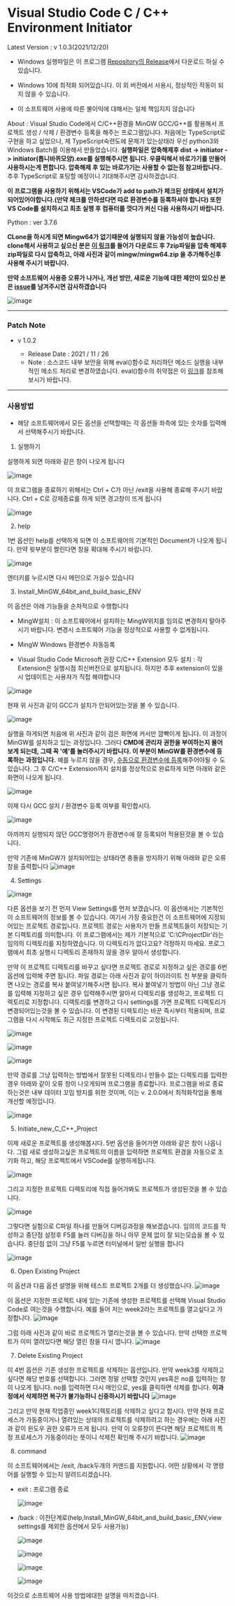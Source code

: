# Visual Studio Code C / C++ Environment Initiator

Latest Version : v 1.0.3(2021/12/20)

- Windows 실행파일은 이 프로그램 [Repository의 Release](https://github.com/J-hoplin1/VSCode_C_CPP_Env_Initiator/releases)에서 다운로드 하실 수 있습니다.

- Windows 10에 최적화 되어있습니다. 이 외 버전에서 사용시, 정상적인 작동이 되지 않을 수 있습니다.

- 이 소프트웨어 사용에 따른 불이익에 대해서는 일체 책임지지 않습니다

About : Visual Studio Code에서 C/C++환경을 MinGW GCC/G++를 활용해서 프로젝트 생성 / 삭제 / 환경변수 등록을 해주는 프로그램입니다. 처음에는 TypeScript로 구현을 하고 싶었으나, 제 TypeScript숙련도에 문제가 있는상태라 우선 python3와 Windows Batch를 이용해서 만들었습니다. **실행파일은 압축해제후 dist -> initiator -> initiator(톱니바퀴모양).exe를 실행해주시면 됩니다. 우클릭해서 바로가기를 만들어 사용하시는게 편합니다. 압축해제 후 있는 바로가기는 사용할 수 없는점 참고바랍니다.**. 추후 TypeScript로 포팅할 예정이니 기대해주시면 감사하겠습니다.

**이 프로그램을 사용하기 위해서는 VSCode가 add to path가 체크된 상태에서 설치가 되어있어야합니다.(만약 체크를 안하셨다면 따로 환경변수를 등록하셔야 합니다) 또한 VS Code를 설치하시고 최초 실행 후 컴퓨터를 껏다가 켜신 다음 사용하시기 바랍니다.**

Python : ver 3.7.6

**CLone을 하시게 되면 Mingw64가 없기때문에 실행되지 않을 가능성이 높습니다. clone해서 사용하고 싶으신 분은 [이 링크](https://sourceforge.net/projects/mingw-w64/files/Toolchains%20targetting%20Win64/Personal%20Builds/mingw-builds/8.1.0/threads-posix/seh/x86_64-8.1.0-release-posix-seh-rt_v6-rev0.7z/download)를 들어가 다운로드 후 7zip파일을 압축 해제후 zip파일로 다시 압축하고, 아래 사진과 같이 mingw/mingw64.zip 을 추가해주신후 사용해 주시기 바랍니다.** 

**만약 소프트웨어 사용중 오류가 나거나, 개선 방안, 새로운 기능에 대한 제안이 있으신 분은 [issue](https://github.com/J-hoplin1/VSCode_C_CPP_Env_Initiator/issues)를 남겨주시면 감사하겠습니다**

![image](https://user-images.githubusercontent.com/45956041/140670957-686fe01c-273f-4930-b9c8-090d1888d2b5.png)

---
### Patch Note

- v 1.0.2

  - Release Date : 2021 / 11 / 26
  - Note : 소스코드 내부 보안을 위해 eval()함수로 처리하던 메소드 실행을 내부적인 메소드 처리로 변경하였습니다. eval()함수의 취약점은 이 [링크](https://developer.mozilla.org/ko/docs/Web/JavaScript/Reference/Global_Objects/eval#eval%EC%9D%84_%EC%A0%88%EB%8C%80_%EC%82%AC%EC%9A%A9%ED%95%98%EC%A7%80_%EB%A7%90_%EA%B2%83!)를 참조해 보시기 바랍니다.
---

### 사용방법

* 해당 소프트웨어에서 모든 옵션을 선택할때는 각 옵션들 좌측에 있는 숫자를 입력해서 선택해주시기 바랍니다. 



1. 실행하기

실행하게 되면 아래와 같은 창이 나오게 됩니다

![image](https://user-images.githubusercontent.com/45956041/140671252-4ec54a91-0384-4270-b6a0-e844518b4a4a.png)

이 프로그램을 종료하기 위해서는 Ctrl + C가 아닌 /exit을 사용해 종료해 주시기 바랍니다. Ctrl + C로 강제종료를 하게 되면 경고창이 뜨게 됩니다

![image](https://user-images.githubusercontent.com/45956041/140671399-6015d74c-6750-4c0e-81b4-ce97b4ab829c.png)

2. help

1번 옵션인 help를 선택하게 되면 이 소프트웨어의 기본적인 Document가 나오게 됩니다. 만약 윗부분이 짤린다면 창을 확대해 주시기 바랍니다.

![image](https://user-images.githubusercontent.com/45956041/140671515-a22d2407-d861-4725-b6d5-1aaf5c1e2069.png)

엔터키를 누르시면 다시 메인으로 가실수 있습니다

3. Install_MinGW_64bit_and_build_basic_ENV

이 옵션은 아래 기능들을 순차적으로 수행합니다

  - MingW설치 : 이 소프트웨어에서 설치하는 MingW위치를 임의로 변경하지 말아주시기 바랍니다. 변경시 소프트웨어 기능을 정상적으로 사용할 수 없게됩니다.

  - MingW Windows 환경변수 자동등록 
  
  - Visual Studio Code Microsoft 권장 C/C++ Extension 모두 설치 : 각 Extension은 실행시점 최신버전으로 설치됩니다. 하지만 추후 extension이 있을시 업데이트는 사용자가 직접 해야합니다

![image](https://user-images.githubusercontent.com/45956041/140671866-3c87d282-3c73-48d1-b365-6403a4ae8735.png)

현재 위 사진과 같이 GCC가 설치가 안되어있는것을 볼 수 있습니다.

![image](https://user-images.githubusercontent.com/45956041/140671895-a9a42680-19c6-478a-9170-bd2374e113f6.png)

실행을 하게되면 처음에 위 사진과 같이 검은 화면에 커서만 깜빡이게 됩니다. 이 과정이 MinGW를 설치하고 있는 과정입니다. 그러다 **CMD에 관리자 권한을 부여하는지 물어보게 되는데, 그때 꼭 '예'를 눌러주시기 바랍니다. 이 부분이 MinGW를 환경변수에 등록하는 과정입니다.** 예를 누르지 않을 경우, [수동으로 환경변수에 등록](https://velog.io/@andrewyoon10/VSCode%EC%97%90%EC%84%9C-CC-%EC%BB%B4%ED%8C%8C%EC%9D%BC-%EB%B0%8F-%EB%94%94%EB%B2%84%EA%B9%85-%ED%99%98%EA%B2%BD-%EB%A7%8C%EB%93%A4%EA%B8%B0)해주어야될 수 도 있습니다. 그 후 C/C++ Extension까지 설치를 정상적으로 완료하게 되면 아래와 같은 화면이 나오게 됩니다. 

![image](https://user-images.githubusercontent.com/45956041/140672155-c34aa602-fe58-4b46-9634-2b2f36f58b7a.png)

이제 다시 GCC 설치 / 환경변수 등록 여부를 확인합시다.

![image](https://user-images.githubusercontent.com/45956041/140672221-7c838c5c-c165-412f-9363-44d18fbb2dbf.png)

아까까지 실행되지 않던 GCC명령어가 환경변수에 잘 등록되어 적용된것을 볼 수 있습니다.

만약 기존에 MinGW가 설치되어있는 상태라면 충돌을 방지하기 위해 아래와 같은 오류창을 출력합니다
![image](https://user-images.githubusercontent.com/45956041/140674239-93804c46-463d-4c22-a974-c0c1e66ec986.png)


4. Settings

![image](https://user-images.githubusercontent.com/45956041/140672498-732eaa66-e056-4b6b-8df3-1d27a61739af.png)

다른 옵션을 보기 전 먼저 View Settings를 먼저 보겠습니다. 이 옵션에서는 기본적인 이 소프트웨어의 정보를 볼 수 있습니다. 여기서 가장 중요한건 이 소프트웨어에 지정되어있는 프로젝트 경로입니다. 프로젝트 경로는 사용자가 만들 프로젝트들이 저장되는 기본 디렉토리를 의미합니다. 이 프로그램에서는 제가 기본적으로 'C:\CProjectDir'라는 임의의 디렉토리를 지정하였습니다. 이 디렉토리가 없다고요? 걱정하지 마세요. 프로그램에서 최초 실행시 디렉토리 존재하지 않을 경우 알아서 생성합니다.

만약 이 프로젝트 디렉토리를 바꾸고 싶다면 프로젝트 경로로 지정하고 싶은 경로를 6번 옵션에 입력해 주면 됩니다. 파일 경로는 아래 사진과 같이 하이라이트 친 부분을 클릭하면 나오는 경로를 복사 붙여넣기해주시면 됩니다. 복사 붙여넣기 방법이 아닌 그냥 경로를 입력해 지정하고 싶은 경우 입력해주시면 알아서 디렉토리를 생성하고, 프로젝트 디렉토리로 지정합니다. 디렉토리를 변경하고 다시 settings를 가면 프로젝트 디렉토리가 변경되어있는것을 볼 수 있습니다. 이 변경된 디렉토리는 바꾼 즉시부터 적용되며, 프로그램을 다시 시작해도 최근 지정한 프로젝트 디렉토리로 고정됩니다.

![image](https://user-images.githubusercontent.com/45956041/140672828-e9050f2b-8d06-4074-9c33-7075d2315284.png)


![image](https://user-images.githubusercontent.com/45956041/140672804-6eac71d1-ce88-4818-84c0-1236e89f4914.png)


![image](https://user-images.githubusercontent.com/45956041/140673064-419a6daa-2633-4f1d-a1dc-679f47c2054e.png)


만약 경로를 그냥 입력하는 방법에서 잘못된 디렉토리나 만들수 없는 디렉토리를 입력한 경우 아래와 같이 오류 창이 나오게되며 프로그램을 종료합니다. 프로그램을 바로 종료하는것은 내부 데이터 꼬임 방지를 위한 것이며, 이는 v. 2.0.0에서 최적화작업을 통해 개선할 예정입니다.

![image](https://user-images.githubusercontent.com/45956041/140673000-e235a477-f9f8-487a-a2c2-5c0159fa47f6.png)

5. Initiate_new_C_C++_Project

이제 새로운 프로젝트를 생성해봅시다. 5번 옵션을 들어가면 아래와 같은 창이 나옵니다. 그럼 새로 생성하고싶은 프로젝트의 이름을 입력하면 프로젝트 환경을 자동으로 초기화 하고, 해당 프로젝트에서 VSCode를 실행하게됩니다.

![image](https://user-images.githubusercontent.com/45956041/140673299-c293d47d-b429-4922-a848-0d9d33eb83e8.png)

그리고 지정한 프로젝트 디렉토리에 직접 들어가봐도 프로젝트가 생성된것을 볼 수 있습니다.

![image](https://user-images.githubusercontent.com/45956041/140673349-b1b9b18d-50d7-4c31-b5c5-84a079e55667.png)

그렇다면 실험으로 C파일 하나를 만들어 디버깅과정을 해보겠습니다. 임의의 코드를 작성하고 중단점 설정후 F5를 눌러 디버깅을 하니 아무 문제 없이 잘 되는모습을 볼 수 있습니다. 중단점 없이 그냥 F5를 누르면 터미널에서 일반 실행을 합니다

![image](https://user-images.githubusercontent.com/45956041/140673549-d62fe0a0-7f2d-423d-9cdb-018fba66c458.png)

6. Open Existing Project

이 옵션과 다음 옵션 설명을 위해 테스트 프로젝트 2개를 더 생성했습니다.
![image](https://user-images.githubusercontent.com/45956041/140673809-cf0a0117-338d-47ad-98f6-9afb7542ff79.png)


이 옵션은 지정한 프로젝트 내에 있는 기존에 생성한 프로젝트를 선택해 Visual Studio Code로 여는것을 수행합니다. 예를 들어 저는 week2라는 프로젝트를 열고싶다고 가정합니다.
![image](https://user-images.githubusercontent.com/45956041/140673711-30c2558b-5cee-4f2e-adb6-fe0b5f1e5750.png)

그럼 아래 사진과 같이 바로 프로젝트가 열리는것을 볼 수 있습니다. 만약 선택한 프로젝트가 이미 열려있다면 해당 열린 창을 다시 엽니다.
![image](https://user-images.githubusercontent.com/45956041/140673772-0da10ada-e12a-41e9-b4f1-ec659c4a9e4a.png)

7. Delete Existing Project

이 4번 옵션은 기존 생성한 프로젝트를 삭제하는 옵션입니다. 만약 week3를 삭제하고 싶다면 해당 번호를 선택합니다. 그러면 정말 선택할 것인지 yes혹은 no를 입력하는 창이 나오게 됩니다. no를 입력하면 다시 메인으로, yes를 클릭하면 삭제를 합니다. **이과정에서 삭제하면 복구가 불가능하니 신중하시기 바랍니다**
![image](https://user-images.githubusercontent.com/45956041/140673960-f75e45aa-5b1b-4098-b502-a28f73f06e94.png)

그리고 만약 현재 작업중인 week1디렉토리를 삭제하고 싶다고 합시다. 만약 현재 프로세스가 가동중이거나 열려있는 상태의 프로젝트를 삭제하려고 하는 경우에는 아래 사진과 같이 윈도우 권한 오류가 뜨게 됩니다. 만약 이 오류창이 뜬다면 해당 프로젝트의 특정 프로세스가 가동중이라는 뜻이니 삭제전 확인해 주시기 바랍니다.
![image](https://user-images.githubusercontent.com/45956041/140674035-beb8113f-4214-499f-bc5f-970662637396.png)

8. command

이 소프트웨어에서는 /exit, /back두개의 커맨드를 지원합니다. 어떤 상황에서 각 명령어를 실행할 수 있는지 알려드리겠습니다.

- exit : 프로그램 종료

  ![image](https://user-images.githubusercontent.com/45956041/140674170-bc31a916-019b-40fb-ada7-f00e8b06610a.png)
  
- /back : 이전단계로(help,Install_MinGW_64bit_and_build_basic_ENV,view settings를 제외한 옵션에서 모두 사용가능)

  ![image](https://user-images.githubusercontent.com/45956041/140674295-3f1b4af9-d215-4a86-8268-27e9ffe7e27b.png)

  ![image](https://user-images.githubusercontent.com/45956041/140674321-45b350bd-7648-4117-8704-ba6eaa21e69a.png)
  
  ![image](https://user-images.githubusercontent.com/45956041/140674360-b503b469-4047-44cc-828a-d596112aa77f.png)
  
  ![image](https://user-images.githubusercontent.com/45956041/140674387-a3fbbc29-3583-4240-9215-41c3639e6f15.png)

이것으로 소프트웨어 사용 방법에대한 설명을 마치겠습니다. 
